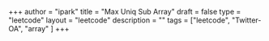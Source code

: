 +++
author = "ipark"
title = "Max Uniq Sub Array"
draft =  false
type = "leetcode"
layout = "leetcode"
description = ""
tags = ["leetcode", "Twitter-OA", "array"
]
+++
<script src="https://gist.github.com/ipark-CS/8bf78d5ff79092603c51b83244662d4b.js"></script>
